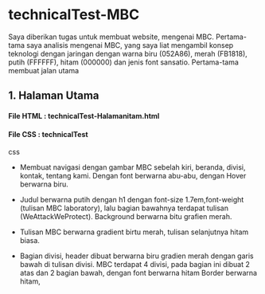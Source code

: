 # technicalTest-MBC

Saya diberikan tugas untuk membuat website, mengenai MBC. Pertama-tama saya analisis mengenai MBC, yang saya liat mengambil konsep teknologi dengan jaringan dengan warna biru (052A86), merah (FB1818), putih (FFFFFF), hitam (000000) dan jenis font sansatio. Pertama-tama membuat jalan utama

## 1. Halaman Utama 
#### File HTML : technicalTest-Halamanitam.html
#### File CSS : technicalTest
css
- Membuat navigasi dengan gambar MBC sebelah kiri, beranda, divisi, kontak, tentang kami. Dengan font berwarna abu-abu, dengan Hover berwarna biru.

- Judul berwarna putih dengan h1 dengan font-size 1.7em,font-weight (tulisan MBC laboratory), lalu bagian bawahnya terdapat tulisan (WeAttackWeProtect). Background berwarna bitu grafien merah.

- Tulisan MBC berwarna gradient birtu merah, tulisan selanjutnya hitam biasa.


- Bagian divisi, header dibuat berwarna biru gradien merah dengan garis bawah di tulisan divisi. MBC terdapat 4 divisi, pada bagian ini dibuat 2 atas dan 2 bagian bawah, dengan font berwarna hitam Border berwarna hitam, 